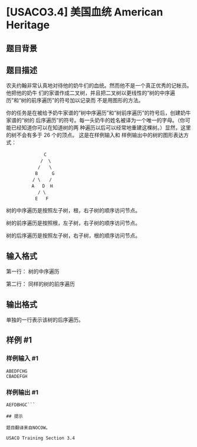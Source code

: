 # [USACO3.4] 美国血统 American Heritage

## 题目背景



## 题目描述

农夫约翰非常认真地对待他的奶牛们的血统。然而他不是一个真正优秀的记帐员。他把他的奶牛 们的家谱作成二叉树，并且把二叉树以更线性的“树的中序遍历”和“树的前序遍历”的符号加以记录而 不是用图形的方法。

你的任务是在被给予奶牛家谱的“树中序遍历”和“树前序遍历”的符号后，创建奶牛家谱的“树的 后序遍历”的符号。每一头奶牛的姓名被译为一个唯一的字母。（你可能已经知道你可以在知道树的两 种遍历以后可以经常地重建这棵树。）显然，这里的树不会有多于 26 个的顶点。  这是在样例输入和 样例输出中的树的图形表达方式：


```
　　　　　　　　 C
　　　　　　   /  \
　　　　　　  /　　\
　　　　　　 B　　  G
　　　　　　/ \　　/
　　　　   A   D  H
　　　　　　  / \
　　　　　　 E   F

```

树的中序遍历是按照左子树，根，右子树的顺序访问节点。

树的前序遍历是按照根，左子树，右子树的顺序访问节点。

树的后序遍历是按照左子树，右子树，根的顺序访问节点。


## 输入格式

第一行： 树的中序遍历

第二行： 同样的树的前序遍历


## 输出格式

单独的一行表示该树的后序遍历。


## 样例 #1

### 样例输入 #1
```
ABEDFCHG
CBADEFGH 
```

### 样例输出 #1

```
AEFDBHGC```

## 提示

题目翻译来自NOCOW。

USACO Training Section 3.4


